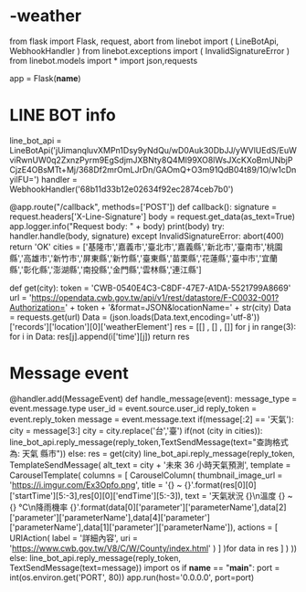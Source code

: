 # -weather
from flask import Flask, request, abort
from linebot import (
    LineBotApi, WebhookHandler
)
from linebot.exceptions import (
    InvalidSignatureError
)
from linebot.models import *
import json,requests

app = Flask(__name__)
# LINE BOT info
line_bot_api = LineBotApi('jUimanqluvXMPn1Dsy9yNdQu/wD0Auk30DbJJ/yWVlUEdS/EuWviRwnUW0q2ZxnzPyrm9EgSdjmJXBNty8Q4MI99XO8lWsJXcKXoBmUNbjPCjzE4OBsMTt+Mj/368Df2mrOmLJrDn/GAOmQ+O3m91QdB04t89/1O/w1cDnyilFU=')
handler = WebhookHandler('68b11d33b12e02634f92ec2874ceb7b0')

@app.route("/callback", methods=['POST'])
def callback():
    signature = request.headers['X-Line-Signature']
    body = request.get_data(as_text=True)
    app.logger.info("Request body: " + body)
    print(body)
    try:
        handler.handle(body, signature)
    except InvalidSignatureError:
        abort(400)
    return 'OK'
cities = ['基隆市','嘉義市','臺北市','嘉義縣','新北市','臺南市','桃園縣','高雄市','新竹市','屏東縣','新竹縣','臺東縣','苗栗縣','花蓮縣','臺中市','宜蘭縣','彰化縣','澎湖縣','南投縣','金門縣','雲林縣','連江縣']

def get(city):
    token = 'CWB-0540E4C3-C8DF-47E7-A1DA-5521799A8669'
    url = 'https://opendata.cwb.gov.tw/api/v1/rest/datastore/F-C0032-001?Authorization=' + token + '&format=JSON&locationName=' + str(city)
    Data = requests.get(url)
    Data = (json.loads(Data.text,encoding='utf-8'))['records']['location'][0]['weatherElement']
    res = [[] , [] , []]
    for j in range(3):
        for i in Data:
            res[j].append(i['time'][j])
    return res

# Message event
@handler.add(MessageEvent)
def handle_message(event):
    message_type = event.message.type
    user_id = event.source.user_id
    reply_token = event.reply_token
    message = event.message.text
    if(message[:2] == '天氣'):
        city = message[3:]
        city = city.replace('台','臺')
        if(not (city in cities)):
            line_bot_api.reply_message(reply_token,TextSendMessage(text="查詢格式為: 天氣 縣市"))
        else:
            res = get(city)
            line_bot_api.reply_message(reply_token, TemplateSendMessage(
                alt_text = city + '未來 36 小時天氣預測',
                template = CarouselTemplate(
                    columns = [
                        CarouselColumn(
                            thumbnail_image_url = 'https://i.imgur.com/Ex3Opfo.png',
                            title = '{} ~ {}'.format(res[0][0]['startTime'][5:-3],res[0][0]['endTime'][5:-3]),
                            text = '天氣狀況 {}\n溫度 {} ~ {} °C\n降雨機率 {}'.format(data[0]['parameter']['parameterName'],data[2]['parameter']['parameterName'],data[4]['parameter']['parameterName'],data[1]['parameter']['parameterName']),
                            actions = [
                                URIAction(
                                    label = '詳細內容',
                                    uri = 'https://www.cwb.gov.tw/V8/C/W/County/index.html'
                                )
                            ]
                        )for data in res
                    ]
                )
            ))
    else:
        line_bot_api.reply_message(reply_token, TextSendMessage(text=message))
import os
if __name__ == "__main__":
    port = int(os.environ.get('PORT', 80))
    app.run(host='0.0.0.0', port=port)
